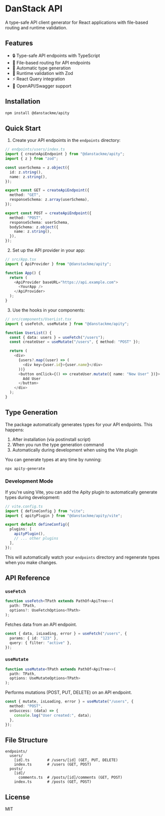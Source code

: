 # DanStack API

A type-safe API client generator for React applications with file-based routing and runtime validation.

## Features

- 🔒 Type-safe API endpoints with TypeScript
- 📁 File-based routing for API endpoints
- 🔄 Automatic type generation
- 🎯 Runtime validation with Zod
- ⚡️ React Query integration
- 🚀 OpenAPI/Swagger support

## Installation

```bash
npm install @danstackme/apity
```

## Quick Start

1. Create your API endpoints in the `endpoints` directory:

```typescript
// endpoints/users/index.ts
import { createApiEndpoint } from "@danstackme/apity";
import { z } from "zod";

const userSchema = z.object({
  id: z.string(),
  name: z.string(),
});

export const GET = createApiEndpoint({
  method: "GET",
  responseSchema: z.array(userSchema),
});

export const POST = createApiEndpoint({
  method: "POST",
  responseSchema: userSchema,
  bodySchema: z.object({
    name: z.string(),
  }),
});
```

2. Set up the API provider in your app:

```typescript
// src/App.tsx
import { ApiProvider } from "@danstackme/apity";

function App() {
  return (
    <ApiProvider baseURL="https://api.example.com">
      <YourApp />
    </ApiProvider>
  );
}
```

3. Use the hooks in your components:

```typescript
// src/components/UserList.tsx
import { useFetch, useMutate } from "@danstackme/apity";

function UserList() {
  const { data: users } = useFetch("/users");
  const createUser = useMutate("/users", { method: "POST" });

  return (
    <div>
      {users?.map((user) => (
        <div key={user.id}>{user.name}</div>
      ))}
      <button onClick={() => createUser.mutate({ name: "New User" })}>
        Add User
      </button>
    </div>
  );
}
```

## Type Generation

The package automatically generates types for your API endpoints. This happens:

1. After installation (via postinstall script)
2. When you run the type generation command
3. Automatically during development when using the Vite plugin

You can generate types at any time by running:

```bash
npx apity-generate
```

### Development Mode

If you're using Vite, you can add the Apity plugin to automatically generate types during development:

```typescript
// vite.config.ts
import { defineConfig } from "vite";
import { apityPlugin } from "@danstackme/apity/vite";

export default defineConfig({
  plugins: [
    apityPlugin(),
    // ... other plugins
  ],
});
```

This will automatically watch your `endpoints` directory and regenerate types when you make changes.

## API Reference

### `useFetch`

```typescript
function useFetch<TPath extends PathOf<ApiTree>>(
  path: TPath,
  options?: UseFetchOptions<TPath>
);
```

Fetches data from an API endpoint.

```typescript
const { data, isLoading, error } = useFetch("/users", {
  params: { id: "123" },
  query: { filter: "active" },
});
```

### `useMutate`

```typescript
function useMutate<TPath extends PathOf<ApiTree>>(
  path: TPath,
  options: UseMutateOptions<TPath>
);
```

Performs mutations (POST, PUT, DELETE) on an API endpoint.

```typescript
const { mutate, isLoading, error } = useMutate("/users", {
  method: "POST",
  onSuccess: (data) => {
    console.log("User created:", data);
  },
});
```

## File Structure

```
endpoints/
  users/
    [id].ts        # /users/[id] (GET, PUT, DELETE)
    index.ts       # /users (GET, POST)
  posts/
    [id]/
      comments.ts  # /posts/[id]/comments (GET, POST)
    index.ts       # /posts (GET, POST)
```

## License

MIT
